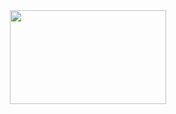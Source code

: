 <div align="center">
<img src="https://monophy.com/media/VHYtiOgRpFPwkESEbF/monophy.gif" height=150 width=250></div>
<div align="center"><img src="https://github-readme-stats.vercel.app/api/top-langs/?username=kritigupta45&amp;theme=dark&amp;hide_border=false&amp;include_all_commits=false&amp;count_private=false&amp;layout=compact" alt="" ></div>
<div align="center"><img src="https://github-readme-stats.vercel.app/api?username=kritigupta45&amp;theme=dark&amp;hide_border=false&amp;include_all_commits=false&amp;count_private=false" alt="" ></div><div align="center"><img src="https://github-readme-streak-stats.herokuapp.com/?user=kritigupta45&amp;theme=dark&amp;hide_border=false" alt="" ></div>

